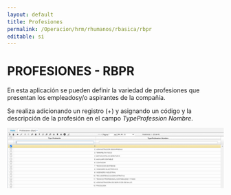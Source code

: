 ```yaml
---
layout: default
title: Profesiones
permalink: /Operacion/hrm/rhumanos/rbasica/rbpr
editable: si
---
```


# PROFESIONES - RBPR  

En esta aplicación se pueden definir la variedad de profesiones que presentan los empleadosy/o aspirantes de la compañía. 

Se realiza adicionando un registro (+) y asignando un código y la descripción de la profesión en el campo _TypeProfession Nombre_.  

![](rbpr.png)
